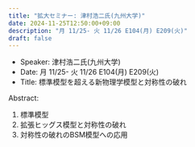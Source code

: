 ```yaml
---
title: "拡大セミナー: 津村浩二氏(九州大学)"
date: 2024-11-25T12:50:00+09:00
description: "月 11/25- 火 11/26 E104(月) E209(火)"
draft: false
---
```


- Speaker:
津村浩二氏(九州大学)
- Date:
月 11/25- 火 11/26 E104(月) E209(火)
- Title:
標準模型を超える新物理学模型と対称性の破れ

<!--more-->
Abstract:

1. 標準模型
2. 拡張ヒッグス模型と対称性の破れ
3. 対称性の破れのBSM模型への応用